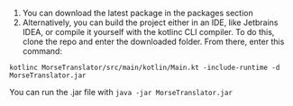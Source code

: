 1. You can download the latest package in the packages section
2. Alternatively, you can build the project either in an IDE, like Jetbrains IDEA, or compile it yourself with the kotlinc CLI compiler. To do this, clone the repo and enter the downloaded folder. From there, enter this command:

`kotlinc MorseTranslator/src/main/kotlin/Main.kt -include-runtime -d MorseTranslator.jar`

You can run the .jar file with 
`java -jar MorseTranslator.jar`